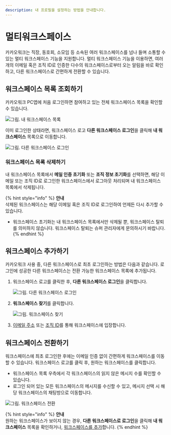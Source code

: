 ```yaml
---
description: 내 프로필을 설정하는 방법을 안내합니다.
---
```


# 멀티워크스페이스

카카오워크는 직장, 동호회, 소모임 등 소속된 여러 워크스페이스를 넘나 들며 소통할 수 있는 멀티 워크스페이스 기능을 지원합니다. 멀티 워크스페이스 기능을 이용하면, 여러 개의 이메일 혹은 조직 ID로 인증한 다수의 워크스페이스로부터 오는 알림을 바로 확인하고, 다른 워크스페이스로 간편하게 전환할 수 있습니다.

## 워크스페이스 목록 조회하기

카카오워크 PC앱에 처음 로그인하면 참여하고 있는 전체 워크스페이스 목록을 확인할 수 있습니다.

![그림. 내 워크스페이스 목록](https://s3-us-west-2.amazonaws.com/secure.notion-static.com/3fef2b85-30b3-448a-93fa-5448a8c6a478/Untitled.png)

이미 로그인한 상태라면, 워크스페이스 로고 **다른 워크스페이스 로그인**을 클릭해 **내 워크스페이스** 목록으로 이동합니다.

![그림. 다른 워크스페이스 로그인](https://s3-us-west-2.amazonaws.com/secure.notion-static.com/5a2072e9-c136-4d32-a23c-657af7f6bdc2/%EC%9B%8C%ED%81%AC%EC%8A%A4%ED%8E%98%EC%9D%B4%EC%8A%A4\_%EC%A1%B0%ED%9A%8C.png)

### 워크스페이스 목록 삭제하기

내 워크스페이스 목록에서 **메일 인증 초기화** 또는 **조직 정보 초기화**를 선택하면, 해당 이메일 또는 조직 ID로 로그인한 워크스페이스에서 로그아웃 처리되며 내 워크스페이스 목록에서 삭제됩니다.

{% hint style="info" %}
**안내**<br>
삭제된 워크스페이스는 해당 이메일 혹은 조직 ID로 로그인하여 언제든 다시 추가할 수 있습니다.

* 워크스페이스 초기화는 내 워크스페이스 목록에서만 삭제될 뿐, 워크스페이스 탈퇴를 의미하지 않습니다. 워크스페이스 탈퇴는 슈퍼 관리자에게 문의하시기 바랍니다.
{% endhint %}

## 워크스페이스 추가하기

카카오워크 사용 중, 다른 워크스페이스로 최초 로그인하는 방법은 다음과 같습니다. 로그인에 성공한 다른 워크스페이스는 전환 가능한 워크스페이스 목록에 추가됩니다.

1.  워크스페이스 로고를 클릭한 후, **다른 워크스페이스 로그인**을 클릭합니다.

    ![그림. 다른 워크스페이스 로그인](https://s3-us-west-2.amazonaws.com/secure.notion-static.com/5a2072e9-c136-4d32-a23c-657af7f6bdc2/%EC%9B%8C%ED%81%AC%EC%8A%A4%ED%8E%98%EC%9D%B4%EC%8A%A4\_%EC%A1%B0%ED%9A%8C.png)
2.  **워크스페이스 찾기**를 클릭합니다.

    ![그림. 워크스페이스 찾기](https://s3-us-west-2.amazonaws.com/secure.notion-static.com/ccdc6f51-89fb-428d-ad78-09885eadb00b/Untitled.png)
3. [이메일 주소](https://kakaowork.oopy.io/user/workspace#f956e0a7-74e4-4793-85f6-dc4e7cac516f) 또는 [조직 ID](https://kakaowork.oopy.io/user/workspace#9c502f68-38f6-4074-9c57-40471ca98f1e)를 통해 워크스페이스에 입장합니다.

## 워크스페이스 전환하기

워크스페이스에 최초 로그인한 후에는 이메일 인증 없이 간편하게 워크스페이스를 이동할 수 있습니다. 워크스페이스 로고를 클릭 후, 원하는 워크스페이스를 클릭합니다.

* 워크스페이스 목록 우측에서 각 워크스페이스의 읽지 않은 메시지 수를 확인할 수 있습니다.
* 로그인 되어 있는 모든 워크스페이스의 메시지를 수신할 수 있고, 메시지 선택 시 해당 워크스페이스의 채팅방으로 이동합니다.

![그림. 워크스페이스 전환](https://s3-us-west-2.amazonaws.com/secure.notion-static.com/61e3f4a7-f3c4-42f5-a0a9-0f4ffde5afb9/%EC%9B%8C%ED%81%AC%EC%8A%A4%ED%8E%98%EC%9D%B4%EC%8A%A4\_%EC%A0%84%ED%99%98.png)

{% hint style="info" %}
**안내**<br>
원하는 워크스페이스가 보이지 않는 경우, **다른 워크스페이스로 로그인**을 클릭해 **내 워크스페이스** 목록을 확인하거나, [워크스페이스를 추가](https://www.notion.so/13-afaa755f6044474fb4ebe06f8e9a1ab1)합니다.
{% endhint %}
